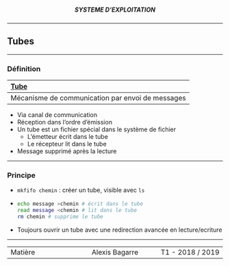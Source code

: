 <h5 style="text-align: center"> SYSTEME D'EXPLOITATION </h5>

------

## **Tubes**

------

### Définition

| **<u>Tube</u>**                                  |
| :----------------------------------------------- |
| Mécanisme de communication par envoi de messages |

- Via canal de communication
- Réception dans l’ordre d’émission
- Un tube est un fichier spécial dans le système de fichier
  - L’émetteur écrit dans le tube
  - Le récepteur lit dans le tube
- Message supprimé après la lecture

---

### Principe

- `mkfifo chemin` : créer un tube, visible avec `ls`

- ```sh
  echo message >chemin # écrit dans le tube
  read message <chemin # lit dans le tube
  rm chemin # supprime le tube
  ```

- Toujours ouvrir un tube avec une redirection avancée en lecture/ecriture

------

<table width="90%">
<tr>
<td style="width: 30%; text-align: left; background:transparent; border:0;">Matière</td>
<td style="width: 30%; text-align: center; background:transparent; border:0;">Alexis Bagarre</td>
<td style="width: 30%; text-align: right; background:transparent; border:0;">T1 - 2018 / 2019</td>
</tr>
</table>